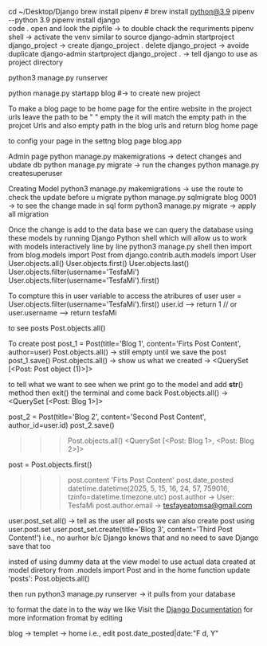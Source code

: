 cd ~/Desktop/Django
brew install pipenv # brew install python@3.9
pipenv --python 3.9
pipenv install django  
code . 
open and look the pipfile -> to double chack the requriments 
pipenv shell  -> activate the venv similar to source 
django-admin startproject django_project -> create django_project .
delete django_project -> avoide duplicate 
django-admin startproject django_project  . -> tell django to use as project directory

python3 manage.py runserver

python manage.py startapp blog #-> to create new project 

To make a blog page to be home page for the entire website 
in the project urls leave the path to be " " empty the it will match the empty path 
in the projcet Urls and also empty path in the blog urls and return blog home page 

to config your page in the settng blog page blog.app


Admin page 
python manage.py makemigrations -> detect changes and ubdate db
python manage.py migrate -> run the changes 
python manage.py createsuperuser 

Creating Model 
python3 manage.py makemigrations -> use the route to check the update before u migrate
python manage.py sqlmigrate blog 0001 -> to see the change made in sql form
python3 manage.py migrate -> apply all migration 

Once the change is add to the data base we can query the database using these models by
running Django Python shell which will allow us to work with models interactively line by line 
python3 manage.py shell then import 
from blog.models import Post
from django.contrib.auth.models import User
User.objects.all()
User.objects.first()
User.objects.last()
User.objects.filter(username='TesfaMi')
User.objects.filter(username='TesfaMi').first()

To compture this in user variable to access the atribures of user
user = User.objects.filter(username='TesfaMi').first()
user.id --> return 1 // or user.username --> return tesfaMi

to see posts 
Post.objects.all()

To create post 
post_1 = Post(title='Blog 1', content='Firts Post Content', author=user)
Post.objects.all() -> still empty until we save the post 
post_1.save() 
Post.objects.all() -> show us what we created -> <QuerySet [<Post: Post object (1)>]>

to tell what we want to see when we print 
go to the model and add __str__() method then exit() the terminal and come back
Post.objects.all() -> <QuerySet [<Post: Blog 1>]>

post_2 = Post(title='Blog 2', content='Second Post Content', author_id=user.id)
post_2.save()
>>> Post.objects.all()
<QuerySet [<Post: Blog 1>, <Post: Blog 2>]>

post = Post.objects.first()
>>> post.content
'Firts Post Content'
post.date_posted
datetime.datetime(2025, 5, 15, 16, 24, 57, 759016, tzinfo=datetime.timezone.utc)
post.author -> User: TesfaMi
post.author.email -> tesfayeatomsa@gmail.com

user.post_set.all() -> tell as the user all posts
we can also create post using user.post.set 
user.post_set.create(title='Blog 3', content='Third Post Content!') i.e., no aurhor b/c 
Django knows that and no need to save Django save that too

insted of using dummy data at the view model to use actual data created at model diretory 
from .models import Post
and in the home function update 'posts': Post.objects.all() 

then run python3 manage.py runserver -> it pulls from your database

to format the date in to the way we like Visit the [Django Documentation](https://docs.djangoproject.com/en/5.2/ref/templates/builtins/#date) for more information fromat by editing

blog -> templet -> home i.e., edit post.date_posted|date:"F d, Y" 